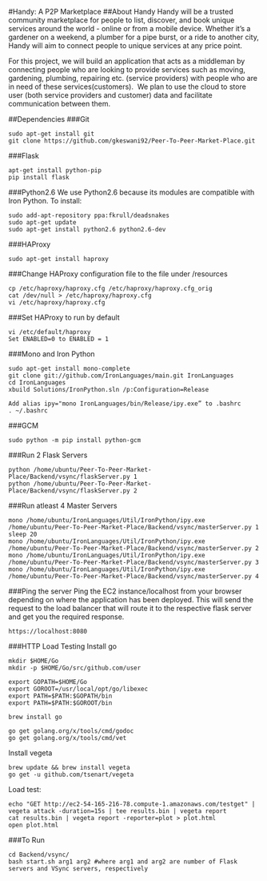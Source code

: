 #Handy: A P2P Marketplace
##About Handy
Handy will be a trusted community marketplace for people to list, discover, and book unique services around the world - online or from a mobile device. Whether it’s a gardener on a weekend, a plumber for a pipe burst, or a ride to another city, Handy will aim to connect people to unique services at any price point.

For this project, we will build an application that acts as a middleman by connecting people who are looking to provide services such as moving, gardening, plumbing, repairing etc. (service providers) with people who are in need of these services(customers). 
 We plan to use the cloud to store user (both service providers and customer) data and facilitate communication between them.

##Dependencies
###Git
```
sudo apt-get install git
git clone https://github.com/gkeswani92/Peer-To-Peer-Market-Place.git
```

###Flask
```
apt-get install python-pip
pip install flask
```

###Python2.6
We use Python2.6 because its modules are compatible with Iron Python. To install:
```
sudo add-apt-repository ppa:fkrull/deadsnakes
sudo apt-get update
sudo apt-get install python2.6 python2.6-dev
```

###HAProxy
```
sudo apt-get install haproxy
```

###Change HAProxy configuration file to the file under /resources
```
cp /etc/haproxy/haproxy.cfg /etc/haproxy/haproxy.cfg_orig
cat /dev/null > /etc/haproxy/haproxy.cfg
vi /etc/haproxy/haproxy.cfg
```

###Set HAProxy to run by default
```
vi /etc/default/haproxy
Set ENABLED=0 to ENABLED = 1
```

###Mono and Iron Python
```
sudo apt-get install mono-complete
git clone git://github.com/IronLanguages/main.git IronLanguages
cd IronLanguages
xbuild Solutions/IronPython.sln /p:Configuration=Release

Add alias ipy="mono IronLanguages/bin/Release/ipy.exe” to .bashrc
. ~/.bashrc
```
###GCM
```
sudo python -m pip install python-gcm
```
###Run 2 Flask Servers
```
python /home/ubuntu/Peer-To-Peer-Market-Place/Backend/vsync/flaskServer.py 1
python /home/ubuntu/Peer-To-Peer-Market-Place/Backend/vsync/flaskServer.py 2
```

###Run atleast 4 Master Servers
```
mono /home/ubuntu/IronLanguages/Util/IronPython/ipy.exe /home/ubuntu/Peer-To-Peer-Market-Place/Backend/vsync/masterServer.py 1
sleep 20
mono /home/ubuntu/IronLanguages/Util/IronPython/ipy.exe /home/ubuntu/Peer-To-Peer-Market-Place/Backend/vsync/masterServer.py 2
mono /home/ubuntu/IronLanguages/Util/IronPython/ipy.exe /home/ubuntu/Peer-To-Peer-Market-Place/Backend/vsync/masterServer.py 3
mono /home/ubuntu/IronLanguages/Util/IronPython/ipy.exe /home/ubuntu/Peer-To-Peer-Market-Place/Backend/vsync/masterServer.py 4
```

###Ping the server
Ping the EC2 instance/localhost from your browser depending on where the application has been deployed. This will send the request to the load balancer that will route it to the respective flask server and get you the required response.
```
https://localhost:8080
```

###HTTP Load Testing
Install go
```
mkdir $HOME/Go
mkdir -p $HOME/Go/src/github.com/user

export GOPATH=$HOME/Go
export GOROOT=/usr/local/opt/go/libexec
export PATH=$PATH:$GOPATH/bin
export PATH=$PATH:$GOROOT/bin

brew install go

go get golang.org/x/tools/cmd/godoc
go get golang.org/x/tools/cmd/vet
```

Install vegeta 
```
brew update && brew install vegeta
go get -u github.com/tsenart/vegeta
```

Load test:
```
echo "GET http://ec2-54-165-216-78.compute-1.amazonaws.com/testget" | vegeta attack -duration=15s | tee results.bin | vegeta report
cat results.bin | vegeta report -reporter=plot > plot.html
open plot.html
```

###To Run
```
cd Backend/vsync/
bash start.sh arg1 arg2 #where arg1 and arg2 are number of Flask servers and VSync servers, respectively
```
